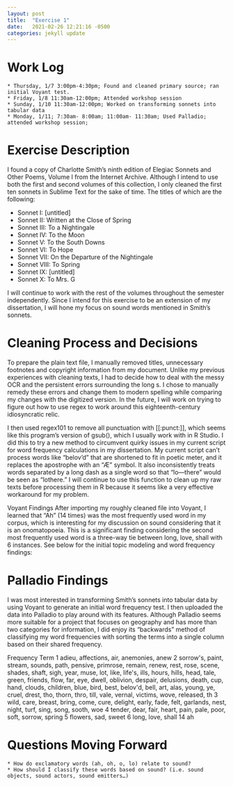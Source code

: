 ```yaml
---
layout: post
title:  "Exercise 1"
date:   2021-02-26 12:21:16 -0500
categories: jekyll update
---
```

# Work Log

    * Thursday, 1/7 3:00pm-4:30pm; Found and cleaned primary source; ran initial Voyant test.
    * Friday, 1/8 11:30am-12:00pm; Attended workshop session
    * Sunday, 1/10 11:30am-12:00pm; Worked on transforming sonnets into tabular data
    * Monday, 1/11; 7:30am- 8:00am; 11:00am- 11:30am; Used Palladio; attended workshop session;

# Exercise Description

I found a copy of Charlotte Smith’s ninth edition of Elegiac Sonnets and Other Poems, Volume I from the Internet Archive. Although I intend to use both the first and second volumes of this collection, I only cleaned the first ten sonnets in Sublime Text for the sake of time. The titles of which are the following:

- Sonnet I: [untitled]
- Sonnet II: Written at the Close of Spring
- Sonnet III: To a Nightingale
- Sonnet IV: To the Moon
- Sonnet V: To the South Downs
- Sonnet VI: To Hope
- Sonnet VII: On the Departure of the Nightingale
- Sonnet VIII: To Spring
- Sonnet IX: [untitled]
- Sonnet X: To Mrs. G

I will continue to work with the rest of the volumes throughout the semester independently. Since I intend for this exercise to be an extension of my dissertation, I will hone my focus on sound words mentioned in Smith’s sonnets.

# Cleaning Process and Decisions

To prepare the plain text file, I manually removed titles, unnecessary footnotes and copyright information from my document. Unlike my previous experiences with cleaning texts, I had to decide how to deal with the messy OCR and the persistent errors surrounding the long s. I chose to manually remedy these errors and change them to modern spelling while comparing my changes with the digitized version. In the future, I will work on trying to figure out how to use regex to work around this eighteenth-century idiosyncratic relic.

I then used regex101 to remove all punctuation with [[:punct:]], which seems like this program’s version of gsub(), which I usually work with in R Studio. I did this to try a new method to circumvent quirky issues in my current script for word frequency calculations in my dissertation. My current script can’t process words like “belov’d” that are shortened to fit in poetic meter, and it replaces the apostrophe with an “Æ” symbol. It also inconsistently treats words separated by a long dash as a single word so that “lo—there” would be seen as “lothere.” I will continue to use this function to clean up my raw texts before processing them in R because it seems like a very effective workaround for my problem.

Voyant Findings After importing my roughly cleaned file into Voyant, I learned that “Ah” (14 times) was the most frequently used word in my corpus, which is interesting for my discussion on sound considering that it is an onomatopoeia. This is a significant finding considering the second most frequently used word is a three-way tie between long, love, shall with 6 instances. See below for the initial topic modeling and word frequency findings:

# Palladio Findings

I was most interested in transforming Smith’s sonnets into tabular data by using Voyant to generate an initial word frequency test. I then uploaded the data into Palladio to play around with its features. Although Palladio seems more suitable for a project that focuses on geography and has more than two categories for information, I did enjoy its “backwards” method of classifying my word frequencies with sorting the terms into a single column based on their shared frequency.

Frequency Term 1 adieu, affections, air, anemonies, anew 2 sorrow's, paint, stream, sounds, path, pensive, primrose, remain, renew, rest, rose, scene, shades, shaft, sigh, year, muse, lot, like, life's, ills, hours, hills, head, tale, green, friends, flow, far, eye, dwell, oblivion, despair, delusions, death, cup, hand, clouds, children, blue, bird, best, belov'd, bell, art, alas, young, ye, cruel, drest, tho, thorn, thro, till, vale, vernal, victims, wove, released, th 3 wild, care, breast, bring, come, cure, delight, early, fade, felt, garlands, nest, night, turf, sing, song, sooth, woe 4 tender, dear, fair, heart, pain, pale, poor, soft, sorrow, spring 5 flowers, sad, sweet 6 long, love, shall 14 ah

# Questions Moving Forward

    * How do exclamatory words (ah, oh, o, lo) relate to sound?
    * How should I classify these words based on sound? (i.e. sound objects, sound actors, sound emitters…)
